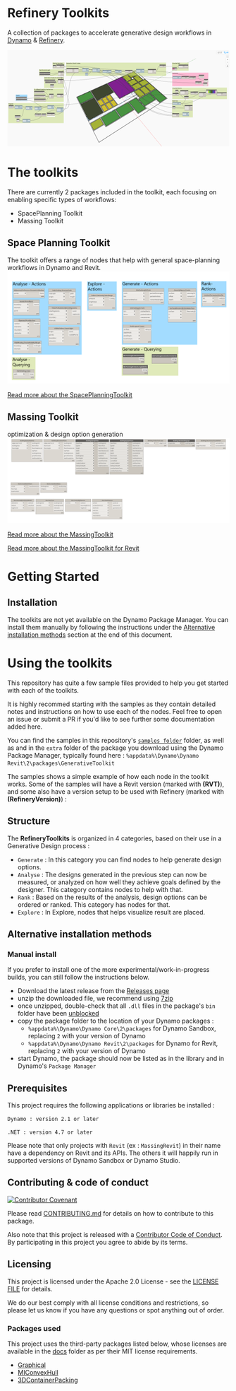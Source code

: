 # Refinery Toolkits

A collection of packages to accelerate generative design workflows in [Dynamo](http://www.dynamobim.org) & [Refinery](https://www.autodesk.com/solutions/refinery-beta).

![Space Planning Toolkit floorplan layout](samples/SpacePlanning/SpacePlanningToolkit_floorplan_layout.png)


# The toolkits
There are currently 2 packages included in the toolkit, each focusing on enabling specific types of workflows:
- SpacePlanning Toolkit
- Massing Toolkit

## Space Planning Toolkit
The toolkit offers a range of nodes that help with general space-planning workflows in Dynamo and Revit.  
![Space Planning Toolkit package nodes](docs/images/SpacePlanningToolkit.png)

[Read more about the SpacePlanningToolkit](src/SpacePlanning)

## Massing Toolkit
optimization & design option generation
![Massing Toolkit package nodes](docs/images/MassingToolkit.png)

[Read more about the MassingToolkit](src/MassingSandbox)

[Read more about the MassingToolkit for Revit](src/MassingRevit)

# Getting Started

## Installation
The toolkits are not yet available on the Dynamo Package Manager. You can install them manually by following the instructions under the [Alternative installation methods](#alternative-installation-methods) section at the end of this document. 

# Using the toolkits
This repository has quite a few sample files provided to help you get started with each of the toolkits. 

It is highly recommed starting with the samples as they contain detailed notes and instructions on how to use each of the nodes. 
Feel free to open an issue or submit a PR if you'd like to see further some documentation added here.

You can find the samples in this repository's [`samples folder`](https://github.com/DynamoDS/RefineryToolkits/tree/master/samples) folder, as well as and in the `extra` folder of the package you download using the Dynamo Package Manager, typically found here : `%appdata%\Dynamo\Dynamo Revit\2\packages\GenerativeToolkit`

The samples shows a simple example of how each node in the toolkit works. Some of the samples will have a Revit version (marked with __(RVT)__), and some also have a version setup to be used with Refinery (marked with __(RefineryVersion)__) :

## Structure
The __RefineryToolkits__ is organized in 4 categories, based on their use in a Generative Design process :
- `Generate` : In this category you can find nodes to help generate design options.
- `Analyse` : The designs generated in the previous step can now be measured, or analyzed on how well they achieve goals defined by the designer. This category contains nodes to help with that.
- `Rank` : Based on the results of the analysis, design options can be ordered or ranked. This category has nodes for that.
- `Explore` : In Explore, nodes that helps visualize result are placed. 


## Alternative installation methods

### Manual install
If you prefer to install one of the more experimental/work-in-progress builds, you can still follow the instructions below.

- Download the latest release from the [Releases page](https://github.com/DynamoDS/RefineryToolkits/releases)
- unzip the downloaded file, we recommend using [7zip](https://www.7-zip.org/download.html)
- once unzipped, double-check that all `.dll` files in the package's `bin` folder have been [unblocked](https://blogs.msdn.microsoft.com/delay/p/unblockingdownloadedfile/)
- copy the package folder to the location of your Dynamo packages  :
    - `%appdata%\Dynamo\Dynamo Core\2\packages` for Dynamo Sandbox, replacing `2` with your version of Dynamo
    - `%appdata%\Dynamo\Dynamo Revit\2\packages` for Dynamo for Revit, replacing `2` with your version of Dynamo
- start Dynamo, the package should now be listed as in the library and in Dynamo's `Package Manager`


## Prerequisites

This project requires the following applications or libraries be installed :

```
Dynamo : version 2.1 or later
```
```
.NET : version 4.7 or later
```

Please note that only projects with `Revit` (ex : `MassingRevit`) in their name have a dependency on Revit and its APIs. The others it will happily run in supported versions of Dynamo Sandbox or Dynamo Studio.

## Contributing & code of conduct
[![Contributor Covenant](https://img.shields.io/badge/Contributor%20Covenant-v1.4%20adopted-ff69b4.svg)](docs/CODE_OF_CONDUCT.md)

Please read [CONTRIBUTING.md](https://github.com/DynamoDS/RefineryToolkits/tree/master/docs/CONTRIBUTING.md) for details on how to contribute to this package.

Also note that this project is released with a [Contributor Code of Conduct](https://github.com/DynamoDS/RefineryToolkits/tree/master/docs/CODE_OF_CONDUCT.md). By participating in this project you agree to abide by its terms.

## Licensing

This project is licensed under the Apache 2.0 License - see the [LICENSE FILE](https://github.com/DynamoDS/RefineryToolkits/tree/master/LICENSE) for details.

We do our best comply with all license conditions and restrictions, so please let us know if you have any questions or spot anything out of order.

### Packages used

This project uses the third-party packages listed below, whose licenses are available in the [docs](https://github.com/DynamoDS/RefineryToolkits/tree/master/docs) folder as per their MIT license requirements.

- [Graphical](https://github.com/alvpickmans/Graphical)
- [MIConvexHull](https://github.com/DesignEngrLab/MIConvexHull)
- [3DContainerPacking](https://github.com/davidmchapman/3DContainerPacking)
